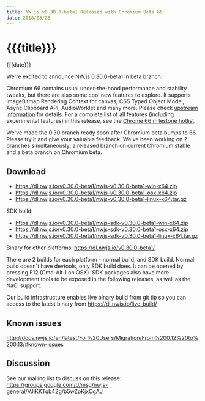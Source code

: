 ```yaml
---
title: NW.js v0.30.0-beta1 Released with Chromium Beta 66
date: 2018/03/26
---
```

# {{{title}}}
{{{date}}}

We're excited to announce NW.js 0.30.0-beta1 in beta branch.

Chromium 66 contains usual under-the-hood performance and stability tweaks, but there are also some cool new features to explore. It supports ImageBitmap Rendering Context for canvas, CSS Typed Object Model, Async Clipboard API, AudioWorklet and many more. Please check [upstream information](https://blog.chromium.org/2018/03/chrome-66-beta-css-typed-object-model.html) for details. For a complete list of all features (including experimental features) in this release, see the [Chrome 66 milestone hotlist](https://www.chromestatus.com/features#milestone=66).

We've made the 0.30 branch ready soon after Chromium beta bumps to 66. Please try it and give your valuable feedback. We've been working on 2 branches simultaneously: a released branch on current Chromium stable and a beta branch on Chromium beta.

## Download 

* https://dl.nwjs.io/v0.30.0-beta1/nwjs-v0.30.0-beta1-win-x64.zip 
* https://dl.nwjs.io/v0.30.0-beta1/nwjs-v0.30.0-beta1-osx-x64.zip 
* https://dl.nwjs.io/v0.30.0-beta1/nwjs-v0.30.0-beta1-linux-x64.tar.gz 

SDK build: 
* https://dl.nwjs.io/v0.30.0-beta1/nwjs-sdk-v0.30.0-beta1-win-x64.zip 
* https://dl.nwjs.io/v0.30.0-beta1/nwjs-sdk-v0.30.0-beta1-osx-x64.zip 
* https://dl.nwjs.io/v0.30.0-beta1/nwjs-sdk-v0.30.0-beta1-linux-x64.tar.gz 

Binary for other platforms: https://dl.nwjs.io/v0.30.0-beta1/ 

There are 2 builds for each platform - normal build, and SDK build. Normal build doesn't have devtools, only SDK build does. lt can be opened by pressing F12 (Cmd-Alt-I on OSX). SDK packages also have more development tools to be exposed in the following releases, as well as the NaCl support.

Our build infrastructure enables live binary build from git tip so you can access to the latest binary from https://dl.nwjs.io/live-build/ 

## Known issues 
 
http://docs.nwjs.io/en/latest/For%20Users/Migration/From%200.12%20to%200.13/#known-issues

## Discussion

See our mailing list to discuss on this release: https://groups.google.com/d/msg/nwjs-general/VJiKKTqb42g/b5wZpKjxCgAJ
